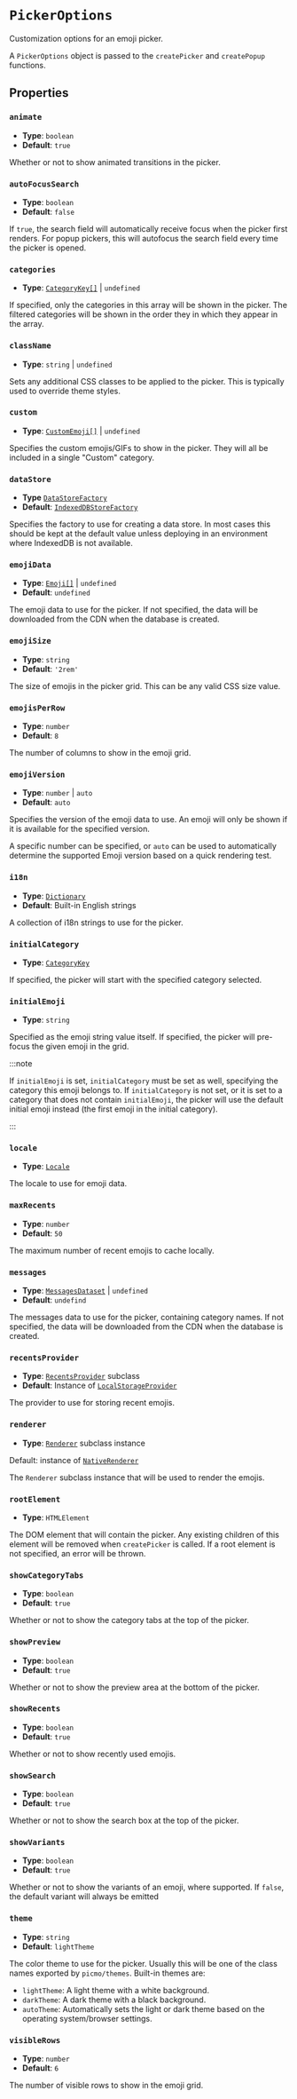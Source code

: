 # `PickerOptions`

Customization options for an emoji picker.

A `PickerOptions` object is passed to the `createPicker` and `createPopup` functions.

## Properties

### `animate`

- **Type**: `boolean`
- **Default**: `true`

Whether or not to show animated transitions in the picker.

### `autoFocusSearch`

- **Type**: `boolean`
- **Default**: `false`

If `true`, the search field will automatically receive focus when the picker first renders. For popup pickers, this will autofocus the search field every time the picker is opened.

### `categories`

- **Type**: [`CategoryKey[]`](./category-key) | `undefined`

If specified, only the categories in this array will be shown in the picker. The filtered categories will be shown in the order they in which they appear in the array.

### `className`

- **Type**: `string` | `undefined`

Sets any additional CSS classes to be applied to the picker. This is typically used to override theme styles.

### `custom`

- **Type**: [`CustomEmoji[]`](./custom-emoji) | `undefined`

Specifies the custom emojis/GIFs to show in the picker. They will all be included in a single "Custom" category.

### `dataStore`

- **Type** [`DataStoreFactory`](./data-store-factory)
- **Default**: [`IndexedDBStoreFactory`](../functions/indexed-db-store-factory)

Specifies the factory to use for creating a data store. In most cases this should be kept at the default value unless deploying in an environment where IndexedDB is not available.

### `emojiData`

- **Type**: [`Emoji[]`](https://emojibase.dev/api/emojibase/interface/Emoji) | `undefined`
- **Default**: `undefined`

The emoji data to use for the picker. If not specified, the data will be downloaded from the CDN when the database is created.

### `emojiSize`

- **Type**: `string`
- **Default**: `'2rem'`

The size of emojis in the picker grid. This can be any valid CSS size value.

### `emojisPerRow`

- **Type**: `number`
- **Default**: `8`

The number of columns to show in the emoji grid.

### `emojiVersion`

- **Type**: `number` | `auto`
- **Default**: `auto`

Specifies the version of the emoji data to use. An emoji will only be shown if it is available for the specified version.

A specific number can be specified, or `auto` can be used to automatically determine the supported Emoji version based on a quick rendering test.

### `i18n`

- **Type**: [`Dictionary`](./dictionary)
- **Default**: Built-in English strings

A collection of i18n strings to use for the picker.

### `initialCategory`

- **Type**: [`CategoryKey`](../types/category-key.md)

If specified, the picker will start with the specified category selected.

### `initialEmoji`

- **Type**: `string`

Specified as the emoji string value itself. If specified, the picker will pre-focus the given emoji in the grid. 

:::note

If `initialEmoji` is set, `initialCategory` must be set as well, specifying the category this emoji belongs to. If `initialCategory` is not set, or it is set to a category that does not contain `initialEmoji`, the picker will use the default initial emoji instead (the first emoji in the initial category).

:::

### `locale`

- **Type**: [`Locale`](https://emojibase.dev/api/emojibase#Locale)

The locale to use for emoji data. 

### `maxRecents`

- **Type**: `number`
- **Default**: `50`

The maximum number of recent emojis to cache locally.

### `messages`

- **Type**: [`MessagesDataset`](https://emojibase.dev/api/emojibase/interface/MessagesDataset) | `undefined`
- **Default**: `undefind`

The messages data to use for the picker, containing category names. If not specified, the data will be downloaded from the CDN when the database is created.

### `recentsProvider`

- **Type**: [`RecentsProvider`](../classes/recents-provider) subclass
- **Default**: Instance of [`LocalStorageProvider`](../classes/local-storage-provider)

The provider to use for storing recent emojis.

### `renderer`

- **Type**: [`Renderer`](../classes/renderer) subclass instance

Default: instance of [`NativeRenderer`](../classes/native-renderer)

The `Renderer` subclass instance that will be used to render the emojis.

### `rootElement`

- **Type**: `HTMLElement`

The DOM element that will contain the picker. Any existing children of this element will be removed when `createPicker` is called. If a root element is not specified, an error will be thrown.

### `showCategoryTabs`

- **Type**: `boolean`
- **Default**: `true`

Whether or not to show the category tabs at the top of the picker.

### `showPreview`

- **Type**: `boolean`
- **Default**: `true`

Whether or not to show the preview area at the bottom of the picker.

### `showRecents`

- **Type**: `boolean`
- **Default**: `true`

Whether or not to show recently used emojis.

### `showSearch`

- **Type**: `boolean`
- **Default**: `true`

Whether or not to show the search box at the top of the picker.

### `showVariants`

- **Type**: `boolean`
- **Default**: `true`

Whether or not to show the variants of an emoji, where supported. If `false`, the default variant will always be emitted

### `theme`

- **Type**: `string`
- **Default**: `lightTheme`

The color theme to use for the picker. Usually this will be one of the class names exported by `picmo/themes`. Built-in themes are:

- `lightTheme`: A light theme with a white background.
- `darkTheme`: A dark theme with a black background.
- `autoTheme`: Automatically sets the light or dark theme based on the operating system/browser settings.

### `visibleRows`

- **Type**: `number`
- **Default**: `6`

The number of visible rows to show in the emoji grid.
